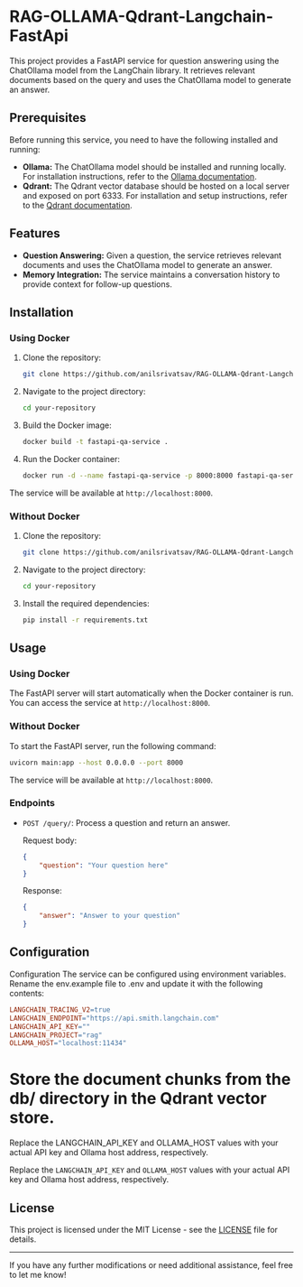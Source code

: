 # RAG-OLLAMA-Qdrant-Langchain-FastApi


This project provides a FastAPI service for question answering using the ChatOllama model from the LangChain library. It retrieves relevant documents based on the query and uses the ChatOllama model to generate an answer.

## Prerequisites

Before running this service, you need to have the following installed and running:

- **Ollama:** The ChatOllama model should be installed and running locally. For installation instructions, refer to the [Ollama documentation](https://github.com/langchain/ollama).
- **Qdrant:** The Qdrant vector database should be hosted on a local server and exposed on port 6333. For installation and setup instructions, refer to the [Qdrant documentation](https://github.com/qdrant/qdrant).

## Features

- **Question Answering:** Given a question, the service retrieves relevant documents and uses the ChatOllama model to generate an answer.
- **Memory Integration:** The service maintains a conversation history to provide context for follow-up questions.

## Installation

### Using Docker

1. Clone the repository:
   ```bash
   git clone https://github.com/anilsrivatsav/RAG-OLLAMA-Qdrant-Langchain-FastApi.git
   ```
2. Navigate to the project directory:
   ```bash
   cd your-repository
   ```
3. Build the Docker image:
   ```bash
   docker build -t fastapi-qa-service .
   ```
4. Run the Docker container:
   ```bash
   docker run -d --name fastapi-qa-service -p 8000:8000 fastapi-qa-service
   ```

The service will be available at `http://localhost:8000`.

### Without Docker

1. Clone the repository:
   ```bash
   git clone https://github.com/anilsrivatsav/RAG-OLLAMA-Qdrant-Langchain-FastApi.git
   ```
2. Navigate to the project directory:
   ```bash
   cd your-repository
   ```
3. Install the required dependencies:
   ```bash
   pip install -r requirements.txt
   ```

## Usage

### Using Docker

The FastAPI server will start automatically when the Docker container is run. You can access the service at `http://localhost:8000`.

### Without Docker

To start the FastAPI server, run the following command:

```bash
uvicorn main:app --host 0.0.0.0 --port 8000
```

The service will be available at `http://localhost:8000`.

### Endpoints

- `POST /query/`: Process a question and return an answer.

  Request body:
  ```json
  {
      "question": "Your question here"
  }
  ```

  Response:
  ```json
  {
      "answer": "Answer to your question"
  }
  ```

## Configuration

Configuration
The service can be configured using environment variables. Rename the env.example file to .env and update it with the following contents:

```makefile
LANGCHAIN_TRACING_V2=true
LANGCHAIN_ENDPOINT="https://api.smith.langchain.com"
LANGCHAIN_API_KEY=""
LANGCHAIN_PROJECT="rag"
OLLAMA_HOST="localhost:11434"
``` 

# Store the document chunks from the db/ directory in the Qdrant vector store.
Replace the LANGCHAIN_API_KEY and OLLAMA_HOST values with your actual API key and Ollama host address, respectively.


Replace the `LANGCHAIN_API_KEY` and `OLLAMA_HOST` values with your actual API key and Ollama host address, respectively.

## License

This project is licensed under the MIT License - see the [LICENSE](LICENSE) file for details.

---

If you have any further modifications or need additional assistance, feel free to let me know!